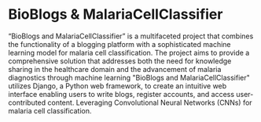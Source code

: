 # BioBlogs & MalariaCellClassifier
“BioBlogs and MalariaCellClassifier” is a multifaceted project that combines the 
functionality of a blogging platform with a sophisticated machine learning model for 
malaria cell classification. The project aims to provide a comprehensive solution that 
addresses both the need for knowledge sharing in the healthcare domain and the 
advancement of malaria diagnostics through machine learning
"BioBlogs and MalariaCellClassifier" utilizes Django, a Python web framework, to 
create an intuitive web interface enabling users to write blogs, register accounts, and access 
user-contributed content. Leveraging Convolutional Neural Networks (CNNs) for malaria 
cell classification.


